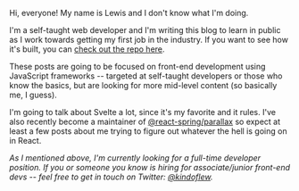 Hi, everyone! My name is Lewis and I don't know what I'm doing.

I'm a self-taught web developer and I'm writing this blog to learn in public as I work towards getting my first job in the industry. If you want to see how it's built, you can [check out the repo here](https://github.com/kindoflew/idkwid).

These posts are going to be focused on front-end development using JavaScript frameworks -- targeted at self-taught developers or those who know the basics, but are looking for more mid-level content (so basically me, I guess). 

I'm going to talk about Svelte a lot, since it's my favorite and it rules. I've also recently become a maintainer of [@react-spring/parallax](https://github.com/pmndrs/react-spring) so expect at least a few posts about me trying to figure out whatever the hell is going on in React.

*As I mentioned above, I'm currently looking for a full-time developer position. If you or someone you know is hiring for associate/junior front-end devs -- feel free to get in touch on Twitter: [@kindoflew](https://twitter.com/kindoflew).*
